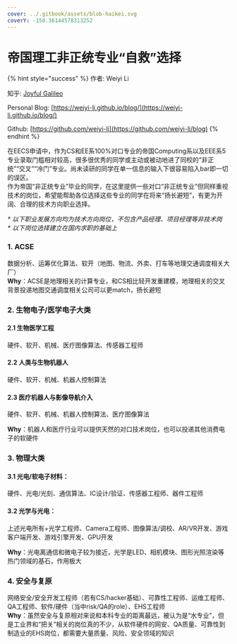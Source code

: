 ```yaml
---
cover: ../.gitbook/assets/blob-haikei.svg
coverY: -150.36144578313252
---
```


# 帝国理工非正统专业“自救”选择

{% hint style="success" %}
作者: Weiyi Li

知乎: [Joyful Galileo](https://www.zhihu.com/people/li-wei-yi-86-54)

Personal Blog: [https://weiyi-li.github.io/blog/](https://weiyi-li.github.io/blog/)

Github: [https://github.com/weiyi-li](https://github.com/weiyi-li/blog)
{% endhint %}

在EECS申请中，作为CS和EE系100%对口专业的帝国Computing系以及EEE系5专业录取门槛相对较高，很多很优秀的同学或主动或被动地进了同校的“非正统”“交叉”“冷门”专业。尚未读研的同学在单一信息的输入下很容易陷入bar即一切的误区。\
作为帝国“非正统专业”毕业的同学，在这里提供一些对口“非正统专业”但同样重视技术的岗位，希望能帮助各位选择这些专业的同学在将来“扬长避短”，有更为开阔、合理的技术方向职业选择。

_\* 以下职业发展方向均为技术方向岗位，不包含产品经理、项目经理等非技术岗_\
_\* 以下岗位选择建立在国内求职的基础上_

### 1. ACSE

数据分析、运筹优化算法、软开（地图、物流、外卖、打车等地理交通调度相关大厂）\
**Why**：ACSE是地理相关的计算专业，和CS相比轻开发重建模，地理相关的交叉背景投递地图交通调度相关公司可以更match，扬长避短

### 2. 生物电子/医学电子大类

#### 2.1 生物医学工程

硬件、软开、机械、医疗图像算法、传感器工程师

#### 2.2 人类与生物机器人

硬件、软开、机械、机器人控制算法

#### 2.3 医疗机器人与影像导航介入

硬件、软开、机械、机器人控制算法、医疗图像算法

**Why**：机器人和医疗行业可以提供天然的对口技术岗位，也可以投递其他消费电子的软硬件

### 3. 物理大类

#### 3.1 光电/软电子材料：

硬件、光电/光刻、通信算法、IC设计/验证、传感器工程师、器件工程师

#### 3.2 光学与光电：

上述光电所有+光学工程师、Camera工程师、图像算法/调校、AR/VR开发、游戏客户端开发、游戏引擎开发、GPU开发

**Why**：光电离通信和微电子较为接近，光学是LED、相机模块、图形光照渲染等热门领域的基石，作用极大

### 4. 安全与复原

网络安全/安全开发工程师（若有CS/hacker基础）、可靠性工程师、运维工程师、QA工程师、软件/硬件（当中risk/QA的role）、EHS工程师\
**Why**：虽然安全与复原相对来说和本科专业的距离最远，被认为是“水专业”，但是工业界和“把关”相关的岗位真的不少，从软件硬件的网安、QA质量、可靠性到制造业的EHS岗位，都需要大量质量、风险、安全领域的知识
